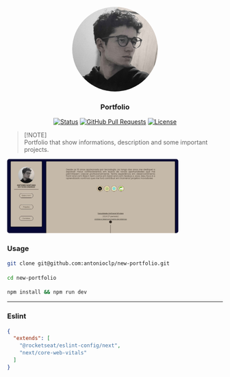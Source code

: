 <p align="center">
  <img src="./public/photos/photo.jpg" width="200" style="border-radius: 50%">
</p>

<h3 align="center">Portfolio</h3>

<div align="center">

[![Status](https://img.shields.io/badge/status-active-success.svg)](https://github.com/antonioclp/portfolio) 
[![GitHub Pull Requests](https://img.shields.io/github/issues-pr/antonioclp/portfolio)](https://github.com/antonioclp/portfolio)
[![License](https://img.shields.io/badge/license-MIT-blue.svg)](/LICENSE)

</div>

> [!NOTE]\
> Portfolio that show informations, description and some important projects.

<p align="start">
  <img src="./public/photos/portfolio.jpg" width="400" style="border-radius: 5px">
</p>

### Usage

```bash
git clone git@github.com:antonioclp/new-portfolio.git

cd new-portfolio

npm install && npm run dev
```

---

### Eslint

```json
{
  "extends": [
    "@rocketseat/eslint-config/next", 
    "next/core-web-vitals"
  ]
}
```
